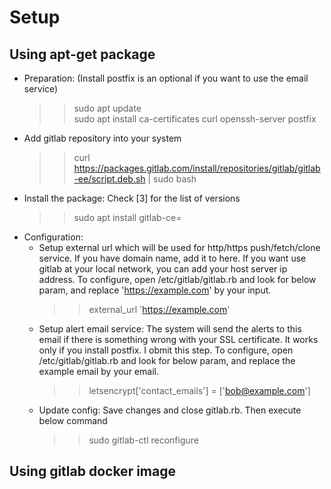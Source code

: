 # Setup
## Using apt-get package
- Preparation: (Install postfix is an optional if you want to use the email service)
  >> sudo apt update  
  >> sudo apt install ca-certificates curl openssh-server postfix  
- Add gitlab repository into your system
  >> curl https://packages.gitlab.com/install/repositories/gitlab/gitlab-ee/script.deb.sh | sudo bash
- Install the package: Check [3] for the list of versions
  >> sudo apt install gitlab-ce= <version>
- Configuration:
  - Setup external url which will be used for http/https push/fetch/clone service. If you have domain name, add it to here. If you want use gitlab at your local network, you can add your host server ip address. To configure, open /etc/gitlab/gitlab.rb and look for below param, and replace 'https://example.com' by your input.
    >> external_url 'https://example.com'
  - Setup alert email service: The system will send the alerts to this email if there is something wrong with your SSL certificate. It works only if you install postfix. I obmit this step. To configure, open /etc/gitlab/gitlab.rb and look for below param, and replace the example email by your email.
    >> letsencrypt['contact_emails'] = ['bob@example.com']
  - Update config: Save changes and close gitlab.rb. Then execute below command
    >> sudo gitlab-ctl reconfigure
## Using gitlab docker image
